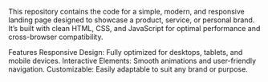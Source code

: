 This repository contains the code for a simple, modern, and responsive landing page designed to showcase a product, service, or personal brand. It’s built with clean HTML, CSS, and JavaScript for optimal performance and cross-browser compatibility.

Features
Responsive Design: Fully optimized for desktops, tablets, and mobile devices.
Interactive Elements: Smooth animations and user-friendly navigation.
Customizable: Easily adaptable to suit any brand or purpose.
